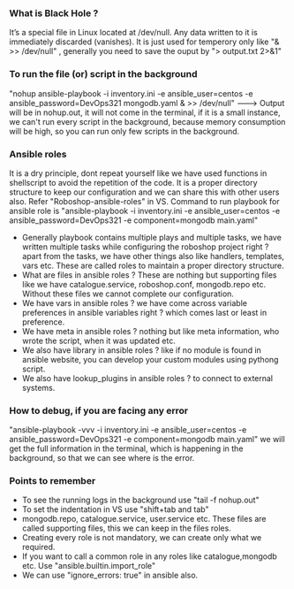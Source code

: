 ### What is Black Hole ?
It’s a special file in Linux located at /dev/null. Any data written to it is immediately discarded (vanishes). It is just used for temperory only like "& >> /dev/null" , generally you need to save the ouput by "> output.txt 2>&1"

### To run the file (or) script in the background
"nohup ansible-playbook -i inventory.ini -e ansible_user=centos -e ansible_password=DevOps321 mongodb.yaml & >> /dev/null" ---> Output will be in nohup.out, it will not come in the terminal, if it is a small instance, we can't run every script in the background, because memory consumption will be high, so you can run only few scripts in the background.

### Ansible roles
It is a dry principle, dont repeat yourself like we have used functions in shellscript to avoid the repetition of the code. It is a proper directory structure to keep our configuration and we can share this with other users also. Refer "Roboshop-ansible-roles" in VS. Command to run playbook for ansible role is "ansible-playbook -i inventory.ini -e ansible_user=centos -e ansible_password=DevOps321 -e component=mongodb main.yaml"

- Generally playbook contains multiple plays and multiple tasks, we have written multiple tasks while
  configuring the roboshop project right ? apart from the tasks, we have other things also like handlers,
  templates, vars etc. These are called roles to maintain a proper directory structure.
- What are files in ansible roles ? These are nothing but supporting files like we have catalogue.service,
  roboshop.conf, mongodb.repo etc. Without these files we cannot complete our configuration.
- We have vars in ansible roles ? we have come across variable preferences in ansible variables right ?
  which comes last or least in preference.
- We have meta in ansible roles ? nothing but like meta information, who wrote the script, when it was
  updated etc.
- We also have library in ansible roles ? like if no module is found in ansible website, you can develop
  your custom modules using pythong script.
- We also have lookup_plugins in ansible roles ? to connect to external systems.

### How to debug, if you are facing any error
"ansible-playbook -vvv -i inventory.ini -e ansible_user=centos -e ansible_password=DevOps321 -e component=mongodb main.yaml" we will get the full information in the terminal, which is happening in the background, so that we can see where is the error.

### Points to remember
- To see the running logs in the background use "tail -f nohup.out"
- To set the indentation in VS use "shift+tab and tab"
- mongodb.repo, catalogue.service, user.service etc. These files are called supporting files, this we can keep
  in the files roles.
- Creating every role is not mandatory, we can create only what we required.
- If you want to call a common role in any roles like catalogue,mongodb etc. Use "ansible.builtin.import_role"
- We can use "ignore_errors: true" in ansible also.
